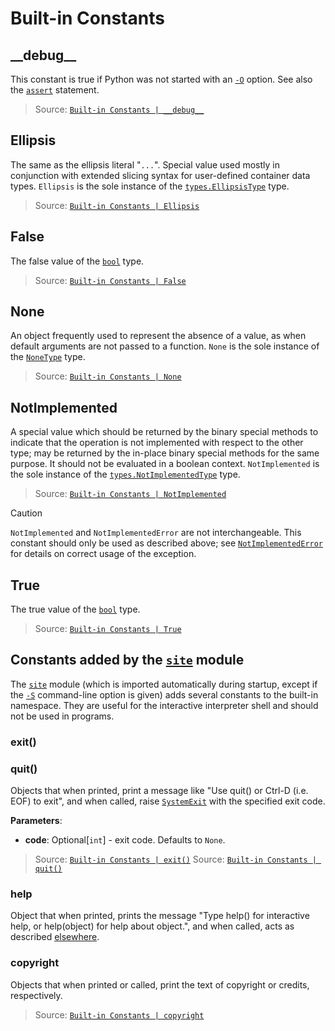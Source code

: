 # Built-in Constants


## \_\_debug\_\_

This constant is true if Python was not started with an [` -O `](<https://docs.python.org/3/using/cmdline.html#cmdoption-O>) option. See also the [` assert `](<https://docs.python.org/3/reference/simple_stmts.html#assert>) statement.

> Source: [` Built-in Constants | __debug__ `](<https://docs.python.org/3/library/constants.html#debug__>)


## Ellipsis

The same as the ellipsis literal "` ... `". Special value used mostly in conjunction with extended slicing syntax for user-defined container data types. ` Ellipsis ` is the sole instance of the [` types.EllipsisType `](<https://docs.python.org/3/library/types.html#types.EllipsisType>) type.

> Source: [` Built-in Constants | Ellipsis `](<https://docs.python.org/3/library/constants.html#Ellipsis>)


## False

The false value of the [` bool `](<https://docs.python.org/3/library/functions.html#bool>) type.

> Source: [` Built-in Constants | False `](<https://docs.python.org/3/library/constants.html#False>)


## None

An object frequently used to represent the absence of a value, as when default arguments are not passed to a function. ` None ` is the sole instance of the [` NoneType `](<https://docs.python.org/3/library/types.html#types.NoneType>) type.

> Source: [` Built-in Constants | None `](<https://docs.python.org/3/library/constants.html#None>)


## NotImplemented

A special value which should be returned by the binary special methods to indicate that the operation is not implemented with respect to the other type; may be returned by the in-place binary special methods for the same purpose. It should not be evaluated in a boolean context. ` NotImplemented ` is the sole instance of the [` types.NotImplementedType `](<https://docs.python.org/3/library/types.html#types.NotImplementedType>) type.

> Source: [` Built-in Constants | NotImplemented `](<https://docs.python.org/3/library/constants.html#NotImplemented>)

> [!CAUTION]
> ` NotImplemented ` and ` NotImplementedError ` are not interchangeable. This constant should only be used as described above; see [` NotImplementedError `](<https://docs.python.org/3/library/exceptions.html#NotImplementedError>) for details on correct usage of the exception.


## True

The true value of the [` bool `](<https://docs.python.org/3/library/functions.html#bool>) type.

> Source: [` Built-in Constants | True `](<https://docs.python.org/3/library/constants.html#True>)


## Constants added by the [` site `](<https://docs.python.org/3/library/site.html#module-site>) module

The [` site `](<https://docs.python.org/3/library/site.html#module-site>) module (which is imported automatically during startup, except if the [` -S `](<https://docs.python.org/3/using/cmdline.html#cmdoption-S>) command-line option is given) adds several constants to the built-in namespace. They are useful for the interactive interpreter shell and should not be used in programs.


### exit()
### quit()

Objects that when printed, print a message like "Use quit() or Ctrl-D (i.e. EOF) to exit", and when called, raise [` SystemExit `](<https://docs.python.org/3/library/exceptions.html#SystemExit>) with the specified exit code.

**Parameters**:
- **code**: Optional[` int `] - exit code. Defaults to ` None `.

> Source: [` Built-in Constants | exit() `](<https://docs.python.org/3/library/constants.html#exit>)
> Source: [` Built-in Constants | quit() `](<https://docs.python.org/3/library/constants.html#quit>)


### help

Object that when printed, prints the message "Type help() for interactive help, or help(object) for help about object.", and when called, acts as described [elsewhere](<https://docs.python.org/3/library/functions.html#help>).


### copyright

Objects that when printed or called, print the text of copyright or credits, respectively.

> Source: [` Built-in Constants | copyright `](<https://docs.python.org/3/library/constants.html#copyright>)